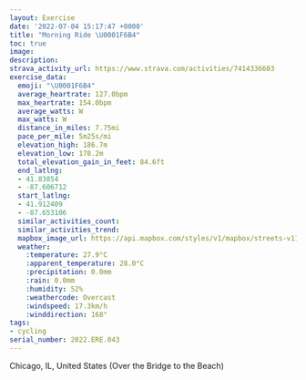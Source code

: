 ```yaml
---
layout: Exercise
date: '2022-07-04 15:17:47 +0000'
title: "Morning Ride \U0001F6B4"
toc: true
image:
description:
strava_activity_url: https://www.strava.com/activities/7414336603
exercise_data:
  emoji: "\U0001F6B4"
  average_heartrate: 127.0bpm
  max_heartrate: 154.0bpm
  average_watts: W
  max_watts: W
  distance_in_miles: 7.75mi
  pace_per_mile: 5m25s/mi
  elevation_high: 186.7m
  elevation_low: 178.2m
  total_elevation_gain_in_feet: 84.6ft
  end_latlng:
  - 41.83854
  - -87.606712
  start_latlng:
  - 41.912409
  - -87.653106
  similar_activities_count:
  similar_activities_trend:
  mapbox_image_url: https://api.mapbox.com/styles/v1/mapbox/streets-v11/static/path-5+787af2-1.0(o_y~F%7Cv~uONADs%40Ab%40QJc%40BeABc%40CW%40k%40Ce%40BIEEUBaAAuEEk%40Bs%40CYGsE%40IAqA%3FmCA%5BDYGsABM%3F%7DAE%7DAAyCBYCeCCUD_AEIAcG%3FKGKOIs%40Fy%40%3FICEG%3Fe%40CSBKDGE_%40%3Fc%40By%40Gy%40AiDCk%40AiB%40yAJ%7D%40AS%40e%40KIAk%40%40k%40Cs%40GQCU%40YEqAAmEEcBA%7BC%40aACU%3Fw%40DUE%5D%40QCqA%3Fc%40BCDSACE%3FAG%40IFMAk%40Jq%40Bs%40Eu%40Ic%40CKMOc%40iA%5DoA%3F%5BEWA%5DBoADWF%7B%40%3Fo%40Co%40Fq%40G%7B%40%3F_EDi%40FW%40IG_%40GAAHDXC%40Ig%40S%7B%40e%40gC%40%3FBND%3FBGDc%40l%40VJVBBFAlB%7BATUb%40w%40RSRI%60AGj%40Q%5CU%5Em%40FGTOTInCOx%40OJ%3F%60%40HrACVG%5EQV%40VJJ%40v%40f%40t%40Jp%40%40pAIp%40%40fCMpDg%40jB_%40z%40U%60AKhAW%7C%40MvCw%40fA_%40~Ac%40tFkAn%40QhA%7B%40h%40q%40Zm%40b%40iA%60%40mBHs%40%5E_HDYJg%40Ni%40JUPUjFyCz%40a%40%60BcA%7CEqCtE%7DCfDmBtBiAxDeChEaDh%40UFI%60Ae%40lAYxA%3FZHDJJDPB%5EEfA%40bBWd%40%3FRCH%40d%40MT%40JBxB%40vBl%40XJFHPYLGH%3FFEF%3FBDNK%3FCXKh%40HlAETMd%40M%5EGv%40C%60%40MTKhBMT%40~%40IzCQj%40WJA%7CA%3FrBHTHRLVZd%40v%40Vp%40TbALrAFlDB%5CHh%40Tv%40Vb%40d%40d%40nBnARH~%40LbADz%40APCt%40BlCEt%40BhJCbEG~BKr%40DpAEtA%40fLEzDGdB%3Fz%40G%5CF%7CBKx%40DvCC%60%40GTMXQTWR%5BVg%40XqAD%5DAkCCKUYMWM%7B%40Eo%40%3FmCL%7B%40Pe%40%5Eg%40ZURGh%40IT%40f%40PPJVVLPDRFH%40AGIBIXBREfBEXG%60%40NTTZ%7C%40LRPLv%40Hd%40Gf%40TZHbDRhAVX%3Ft%40Kp%40LZ%3Fd%40Mj%40%5BTAv%40DTGr%40_%40X%40%5EJJAj%40WVAh%40J%60%40KrA%40dBMhD%3Fx%40Ob%40A%5EFfB%5EVBj%40%3FTInAQt%40Ur%40o%40f%40URO%60%40g%40bByCVa%40TQ%60%40QpB%5BlE%7B%40vBo%40xAo%40fCaBVSjAo%40fAUXAhDB~%40J%5CNjBd%40p%40Dd%40GdA%5DbCk%40jASb%40F%60CfAT%40jAIhDJb%40Eh%40OrAu%40hACjAOz%40e%40hBs%40r%40%5DpCw%40h%40W%7CAcA%7CBoAHKVC%5COb%40%5BZMd%40GLUJMhAa%40%5ECx%40%5DHABE_%40YKCa%40BALKF),pin-s-s+e5b22e(-87.65311,41.9124),pin-s-f+89ae00(-87.60671999999991,41.83854)/auto/800x800?access_token=pk.eyJ1Ijoiam9zaGJlY2ttYW4iLCJhIjoiY205eWR2aDd1MWZ6djJrbXc4a3M0bWZleiJ9.XiG9OWkNcZk2QzjJbxLB4A
  weather:
    :temperature: 27.9°C
    :apparent_temperature: 28.0°C
    :precipitation: 0.0mm
    :rain: 0.0mm
    :humidity: 52%
    :weathercode: Overcast
    :windspeed: 17.3km/h
    :winddirection: 168°
tags:
- cycling
serial_number: 2022.ERE.043
---
```

Chicago, IL, United States (Over the Bridge to the Beach)
